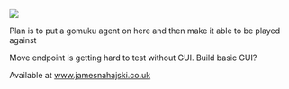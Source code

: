 ![](https://img.shields.io/badge/Java_Test_Coverage-44%25-red)

Plan is to put a gomuku agent on here and then make it able to be played against

Move endpoint is getting hard to test without GUI. Build basic GUI?

Available at www.jamesnahajski.co.uk